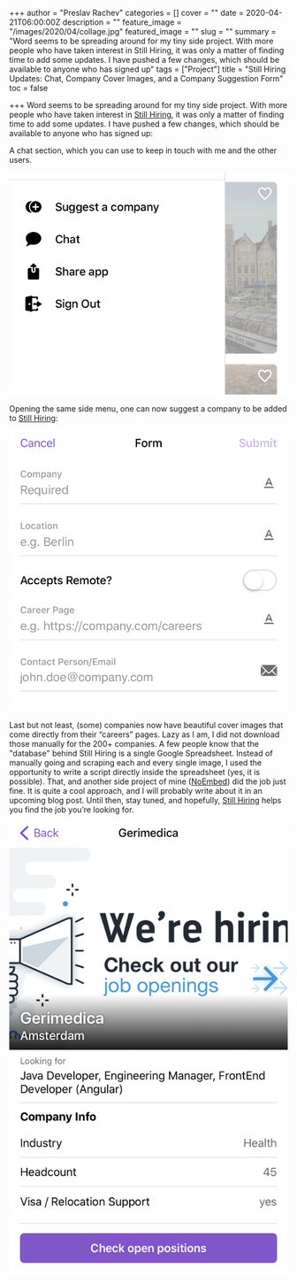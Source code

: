+++
author = "Preslav Rachev"
categories = []
cover = ""
date = 2020-04-21T06:00:00Z
description = ""
feature_image = "/images/2020/04/collage.jpg"
featured_image = ""
slug = ""
summary = "Word seems to be spreading around for my tiny side project. With more people who have taken interest in Still Hiring, it was only a matter of finding time to add some updates. I have pushed a few changes, which should be available to anyone who has signed up"
tags = ["Project"]
title = "Still Hiring Updates: Chat, Company Cover Images, and a Company Suggestion Form"
toc = false

+++
Word seems to be spreading around for my tiny side project. With more people who have taken interest in [Still Hiring](ddglk.glideapp.io), it was only a matter of finding time to add some updates. I have pushed a few changes, which should be available to anyone who has signed up:

A chat section, which you can use to keep in touch with me and the other users.  
  
![](/images/2020/04/stillhiring-1.png)

Opening the same side menu, one can now suggest a company to be added to [Still Hiring](ddglk.glideapp.io):

  
![](/images/2020/04/stillhiring-2.png)

Last but not least, (some) companies now have beautiful cover images that come directly from their “careers” pages. Lazy as I am, I did not download those manually for the 200+ companies. A few people know that the "database" behind Still Hiring is a single Google Spreadsheet. Instead of manually going and scraping each and every single image, I used the opportunity to write a script directly inside the spreadsheet (yes, it is possible). That, and another side project of mine ([NoEmbed](https://noembed.preslav.me/)) did the job just fine. It is quite a cool approach, and I will probably write about it in an upcoming blog post. Until then, stay tuned, and hopefully, [Still Hiring](ddglk.glideapp.io) helps you find the job you’re looking for.

  
  
![](/images/2020/04/stillhiring-3.png)
